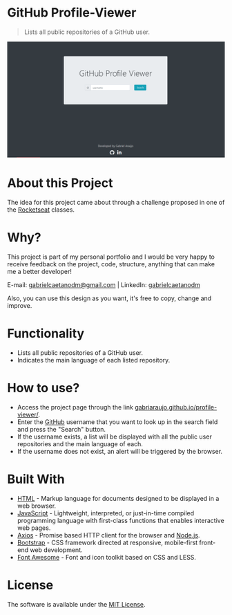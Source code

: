 # GitHub Profile-Viewer
> Lists all public repositories of a GitHub user.

<img src="./assets/img/profile-viewer.png">

# About this Project

The idea for this project came about through a challenge proposed in one of the <a href="https://rocketseat.com.br">Rocketseat</a> classes.

# Why?

This project is part of my personal portfolio and I would be very happy to receive feedback on the project, code, structure, anything that can make me a better developer!

E-mail: <a href="mailto:gabrielcaetanodm@gmail.com">gabrielcaetanodm@gmail.com</a> | 
LinkedIn: <a href="https://www.linkedin.com/in/gabrielcaetanodm/" target="_blank">gabrielcaetanodm</a>

Also, you can use this design as you want, it's free to copy, change and improve.

# Functionality

- Lists all public repositories of a GitHub user.
- Indicates the main language of each listed repository.

# How to use?

- Access the project page through the link <a href="https://gabriaraujo.github.io/profile-viewer/" target="_blank">gabriaraujo.github.io/profile-viewer/</a>.
- Enter the <a href= "https://github.com" target="_blank">GitHub</a> username that you want to look up in the search field and press the "Search" button.
- If the username exists, a list will be displayed with all the public user repositories and the main language of each.
- If the username does not exist, an alert will be triggered by the browser.


# Built With

- <a href="https://html.spec.whatwg.org" target="_blank">HTML</a> - Markup language for documents designed to be displayed in a web browser.
- <a href="https://www.javascript.com" target="_blank">JavaScript</a> - Lightweight, interpreted, or just-in-time compiled programming language with first-class functions 
that enables interactive web pages.
- <a href="https://github.com/axios/axios" target="_blank">Axios</a> - Promise based HTTP client for the browser 
and <a href="https://nodejs.org/en/" target="_blank">Node.js</a>.
- <a href="https://getbootstrap.com" target="_blank">Bootstrap</a> - CSS framework directed at responsive, mobile-first front-end web development.
- <a href="https://fontawesome.com" target="_blank">Font Awesome</a> - Font and icon toolkit based on CSS and LESS.

# License

The software is available under the <a href="https://github.com/gabriaraujo/profile-viewer/blob/master/LICENSE">MIT License</a>.
